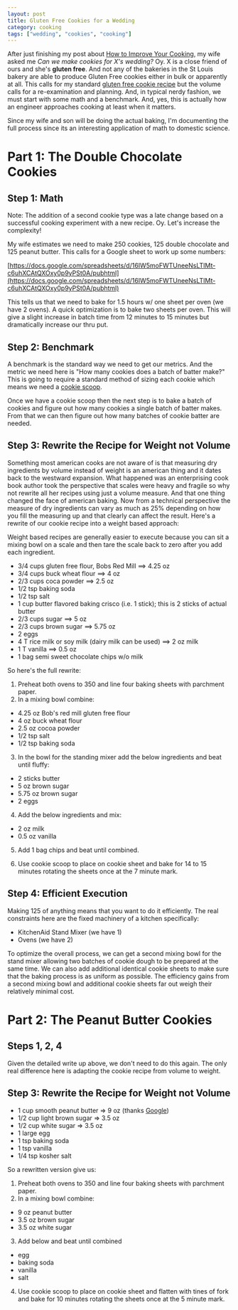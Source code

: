 ```yaml
---
layout: post
title: Gluten Free Cookies for a Wedding
category: cooking
tags: ["wedding", "cookies", "cooking"]
---
```

After just finishing my post about [How to Improve Your Cooking](https://fuzzygroup.github.io/blog/cooking/2016/09/26/how-to-become-a-better-cook.html), my wife asked me *Can we make cookies for X's wedding?*  Oy.  X is a close friend of ours and she's **gluten free**.  And not any of the bakeries in the St Louis bakery are able to produce Gluten Free cookies either in bulk or apparently at all.  This calls for my standard [gluten free cookie recipe](https://fuzzygroup.github.io/recipes/cookie/2016/09/25/max-s-gluten-free-double-chocolate-cookies.html) but the volume calls for a re-examination and planning.  And, in typical nerdy fashion, we must start with some math and a benchmark.  And, yes, this is actually how an engineer approaches cooking at least when it matters.

Since my wife and son will be doing the actual baking, I'm documenting the full process since its an interesting application of math to domestic science.

# Part 1: The Double Chocolate Cookies

## Step 1: Math

Note: The addition of a second cookie type was a late change based on a successful cooking experiment with a new recipe.  Oy.  Let's increase the complexity!

My wife estimates we need to make 250 cookies, 125 double chocolate and 125 peanut butter.  This calls for a Google sheet to work up some numbers:

[https://docs.google.com/spreadsheets/d/16IW5moFWTUneeNsLTIMt-c6uhXCAtQXOxy0p9yPSt0A/pubhtml](https://docs.google.com/spreadsheets/d/16IW5moFWTUneeNsLTIMt-c6uhXCAtQXOxy0p9yPSt0A/pubhtml)

This tells us that we need to bake for 1.5 hours w/ one sheet per oven (we have 2 ovens).  A quick optimization is to bake two sheets per oven.  This will give a slight increase in batch time from 12 minutes to 15 minutes but dramatically increase our thru put.

## Step 2: Benchmark

A benchmark is the standard way we need to get our metrics.  And the metric we need here is "How many cookies does a batch of batter make?"  This is going to require a standard method of sizing each cookie which means we need a [cookie scoop](https://www.amazon.com/OXO-Grips-Medium-Cookie-Scoop/dp/B0000CDVD2/ref=sr_1_3?s=kitchen&ie=UTF8&qid=1474891817&sr=1-3&keywords=cookie+scoop).

Once we have a cookie scoop then the next step is to bake a batch of cookies and figure out how many cookies a single batch of batter makes.  From that we can then figure out how many batches of cookie batter are needed.

## Step 3: Rewrite the Recipe for Weight not Volume

Something most american cooks are not aware of is that measuring dry ingredients by volume instead of weight is an american thing and it dates back to the westward expansion.  What happened was an enterprising cook book author took the perspective that scales were heavy and fragile so why not rewrite all her recipes using just a volume measure.  And that one thing changed the face of american baking.  Now from a technical perspective the measure of dry ingredients can vary as much as 25% depending on how you fill the measuring up and that clearly can affect the result.  Here's a rewrite of our cookie recipe into a weight based approach:

Weight based recipes are generally easier to execute because you can sit a mixing bowl on a scale and then tare the scale back to zero after you add each ingredient.

* 3/4	cups gluten free flour, Bobs Red Mill ==> 4.25 oz
* 3/4 cups buck wheat flour ==> 4 oz
* 2/3 cups coca powder ==> 2.5 oz
* 1/2 tsp baking soda
* 1/2 tsp salt
* 1	cup butter flavored baking crisco (i.e. 1 stick); this is 2 sticks of actual butter
* 2/3	cups sugar ==> 5 oz
* 2/3	cups brown sugar ==> 5.75 oz
* 2	eggs
* 4	T rice milk or soy milk (dairy milk can be used) ==> 2 oz milk
* 1	T vanilla ==> 0.5 oz
* 1	bag semi sweet chocolate chips w/o milk

So here's the full rewrite:

1.  Preheat both ovens to 350 and line four baking sheets with parchment paper.
2.  In a mixing bowl combine:

* 4.25 oz Bob's red mill gluten free flour
* 4 oz buck wheat flour
* 2.5 oz cocoa powder
* 1/2 tsp salt
* 1/2 tsp baking soda

3.  In the bowl for the standing mixer add the below ingredients and beat until fluffy:

* 2 sticks butter
* 5 oz brown sugar
* 5.75 oz brown sugar
* 2 eggs

4.  Add the below ingredients and mix:

* 2 oz milk
* 0.5 oz vanilla

5. Add 1 bag chips and beat until combined.

6. Use cookie scoop to place on cookie sheet and bake for 14 to 15 minutes rotating the sheets once at the 7 minute mark.

## Step 4: Efficient Execution

Making 125 of anything means that you want to do it efficiently.  The real constraints here are the fixed machinery of a kitchen specifically:

* KitchenAid Stand Mixer (we have 1)
* Ovens (we have 2)
 
To optimize the overall process, we can get a second mixing bowl for the stand mixer allowing two batches of cookie dough to be prepared at the same time.  We can also add additional identical cookie sheets to make sure that the baking process is as uniform as possible.  The efficiency gains from a second mixing bowl and additional cookie sheets far out weigh their relatively minimal cost.

# Part 2: The Peanut Butter Cookies

## Steps 1, 2, 4

Given the detailed write up above, we don't need to do this again.  The only real difference here is adapting the cookie recipe from volume to weight.

## Step 3: Rewrite the Recipe for Weight not Volume

* 1 cup smooth peanut butter => 9 oz (thanks [Google](https://www.google.com/search?q=weight+one+cup+peanut+butter&ie=utf-8&oe=utf-8))
* 1/2 cup light brown sugar => 3.5 oz
* 1/2 cup white sugar => 3.5 oz
* 1 large egg
* 1 tsp baking soda
* 1 tsp vanilla
* 1/4 tsp kosher salt

So a rewritten version give us:

1.  Preheat both ovens to 350 and line four baking sheets with parchment paper.
2.  In a mixing bowl combine:

* 9 oz peanut butter
* 3.5 oz brown sugar
* 3.5 oz white sugar

3.  Add below and beat until combined

* egg
* baking soda
* vanilla
* salt

4. Use cookie scoop to place on cookie sheet and flatten with tines of fork and bake for 10 minutes rotating the sheets once at the 5 minute mark.
